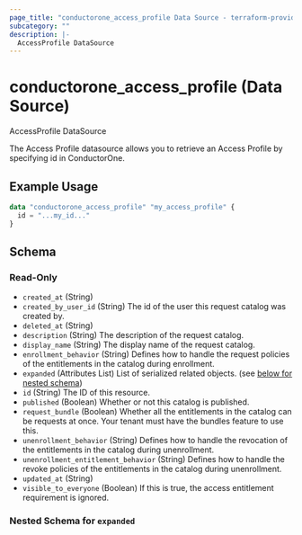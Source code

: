 ```yaml
---
page_title: "conductorone_access_profile Data Source - terraform-provider-conductorone"
subcategory: ""
description: |-
  AccessProfile DataSource
---
```


# conductorone_access_profile (Data Source)

AccessProfile DataSource

The Access Profile datasource allows you to retrieve an Access Profile by specifying id in ConductorOne.

## Example Usage

```terraform
data "conductorone_access_profile" "my_access_profile" {
  id = "...my_id..."
}
```

<!-- schema generated by tfplugindocs -->
## Schema

### Read-Only

- `created_at` (String)
- `created_by_user_id` (String) The id of the user this request catalog was created by.
- `deleted_at` (String)
- `description` (String) The description of the request catalog.
- `display_name` (String) The display name of the request catalog.
- `enrollment_behavior` (String) Defines how to handle the request policies of the entitlements in the catalog during enrollment.
- `expanded` (Attributes List) List of serialized related objects. (see [below for nested schema](#nestedatt--expanded))
- `id` (String) The ID of this resource.
- `published` (Boolean) Whether or not this catalog is published.
- `request_bundle` (Boolean) Whether all the entitlements in the catalog can be requests at once. Your tenant must have the bundles feature to use this.
- `unenrollment_behavior` (String) Defines how to handle the revocation of the entitlements in the catalog during unenrollment.
- `unenrollment_entitlement_behavior` (String) Defines how to handle the revoke policies of the entitlements in the catalog during unenrollment.
- `updated_at` (String)
- `visible_to_everyone` (Boolean) If this is true, the access entitlement requirement is ignored.

<a id="nestedatt--expanded"></a>
### Nested Schema for `expanded`